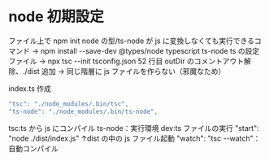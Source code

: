 # node 初期設定

ファイル上で npm init
node の型/ts-node が js に変換しなくても実行できるコマンド
→ npm install --save-dev @types/node typescript ts-node
ts の設定ファイル
→ npx tsc --init
tsconfig.json 52 行目
outDir のコメントアウト解除、./dist 追加
→ 同じ階層に js ファイルを作らない（邪魔なため）

index.ts 作成

```ts
"tsc": "./node_modules/.bin/tsc",
"ts-node": "./node_modules/.bin/ts-node",
```

tsc:ts から js にコンパイル
ts-node：実行環境
dev:ts ファイルの実行
"start": "node ./dist/index.js"
↑dist の中の js ファイル起動
"watch": "tsc --watch"：自動コンパイル
